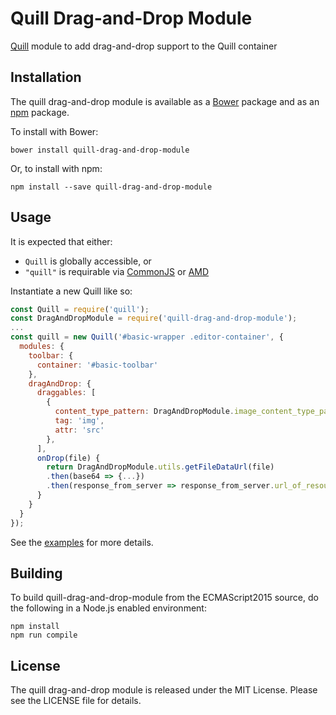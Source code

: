 # Quill Drag-and-Drop Module

[Quill](http://quilljs.com/) module to add drag-and-drop support to the Quill container

## Installation

The quill drag-and-drop module is available as a [Bower](http://bower.io/) package and as an [npm](https://www.npmjs.com/) package.

To install with Bower:

`bower install quill-drag-and-drop-module`

Or, to install with npm:

`npm install --save quill-drag-and-drop-module`

## Usage

It is expected that either:
  * `Quill` is globally accessible, or
  * `"quill"` is requirable via [CommonJS](http://wiki.commonjs.org/wiki/CommonJS) or [AMD](https://github.com/amdjs/amdjs-api/wiki/AMD)

Instantiate a new Quill like so:

```javascript
const Quill = require('quill');
const DragAndDropModule = require('quill-drag-and-drop-module');
...
const quill = new Quill('#basic-wrapper .editor-container', {
  modules: {
    toolbar: {
      container: '#basic-toolbar'
    },
    dragAndDrop: {
      draggables: [
        {
          content_type_pattern: DragAndDropModule.image_content_type_pattern,
          tag: 'img',
          attr: 'src'
        },
      ],
      onDrop(file) {
        return DragAndDropModule.utils.getFileDataUrl(file)
        .then(base64 => {...})
        .then(response_from_server => response_from_server.url_of_resource);
      }
    }
  }
});
```

See the [examples](examples) for more details.

## Building

To build quill-drag-and-drop-module from the ECMAScript2015 source, do the following in a Node.js enabled environment:

```
npm install
npm run compile
```

## License

The quill drag-and-drop module is released under the MIT License. Please see the LICENSE file for details.
